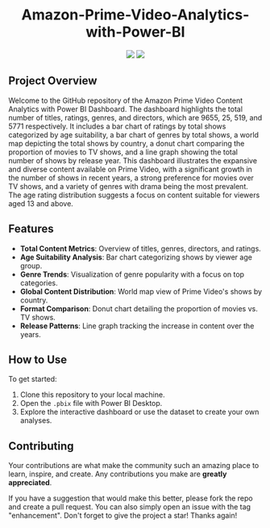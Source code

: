 <h1 align="center">Amazon-Prime-Video-Analytics-with-Power-BI </h1>
<p align="center">
<img src="https://img.shields.io/badge/Python-FFD43B?style=for-the-badge&logo=python&logoColor=blue" />
<img src="https://img.shields.io/badge/PowerBI-F2C811?style=for-the-badge&logo=Power%20BI&logoColor=white" />

## Project Overview
Welcome to the GitHub repository of the Amazon Prime Video Content Analytics with Power BI Dashboard. The dashboard highlights the total number of titles, ratings, genres, and directors, which are 9655, 25, 519, and 5771 respectively. It includes a bar chart of ratings by total shows categorized by age suitability, a bar chart of genres by total shows, a world map depicting the total shows by country, a donut chart comparing the proportion of movies to TV shows, and a line graph showing the total number of shows by release year. This dashboard illustrates the expansive and diverse content available on Prime Video, with a significant growth in the number of shows in recent years, a strong preference for movies over TV shows, and a variety of genres with drama being the most prevalent. The age rating distribution suggests a focus on content suitable for viewers aged 13 and above.

## Features
- **Total Content Metrics**: Overview of titles, genres, directors, and ratings.
- **Age Suitability Analysis**: Bar chart categorizing shows by viewer age group.
- **Genre Trends**: Visualization of genre popularity with a focus on top categories.
- **Global Content Distribution**: World map view of Prime Video's shows by country.
- **Format Comparison**: Donut chart detailing the proportion of movies vs. TV shows.
- **Release Patterns**: Line graph tracking the increase in content over the years.

## How to Use
To get started:
1. Clone this repository to your local machine.
2. Open the `.pbix` file with Power BI Desktop.
3. Explore the interactive dashboard or use the dataset to create your own analyses.

## Contributing
Your contributions are what make the community such an amazing place to learn, inspire, and create. Any contributions you make are **greatly appreciated**.

If you have a suggestion that would make this better, please fork the repo and create a pull request. You can also simply open an issue with the tag "enhancement".
Don't forget to give the project a star! Thanks again!
